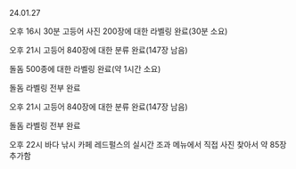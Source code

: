 24.01.27

오후 16시 30분
고등어 사진 200장에 대한 라벨링 완료(30분 소요)

오후 21시
고등어 840장에 대한 분류 완료(147장 남음)


돌돔 500종에 대한 라벨링 완료(약 1시간 소요)

돌돔 라벨링 전부 완료

오후 21시
고등어 840장에 대한 분류 완료(147장 남음)

돌돔 라벨링 전부 완료

오후 22시
바다 낚시 카페 레드펄스의 실시간 조과 메뉴에서 직접 사진 찾아서 약 85장 추가함